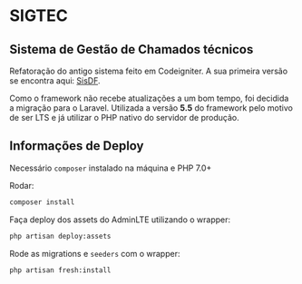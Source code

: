 # SIGTEC

## Sistema de Gestão de Chamados técnicos

Refatoração do antigo sistema feito em Codeigniter. A sua primeira versão se encontra aqui: [SisDF](https://github.com/df-ffclrp/SisDF).

Como o framework não recebe atualizações a um bom tempo, foi decidida a migração para o Laravel. Utilizada a versão **5.5** do framework pelo motivo de ser LTS e já utilizar o PHP nativo do servidor de produção.

## Informações de Deploy

Necessário `composer` instalado na máquina e PHP 7.0+

Rodar:

```bash
composer install
```

Faça deploy dos assets do AdminLTE utilizando o wrapper:

```bash
php artisan deploy:assets
```

Rode as migrations e `seeders` com o wrapper:

```bash
php artisan fresh:install
```
